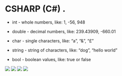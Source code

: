 # CSHARP (C#) .

- int - whole numbers, like: 1, -56, 948

- double - decimal numbers, like: 239.43909, -660.01

- char - single characters, like: “a”, “&”, “£”

- string - string of characters, like: “dog”, “hello world”

- bool - boolean values, like: true or false

![](https://content.codecademy.com/courses/learn-c-sharp/data-types-variables/C%23_DataTypes_v4-01.svg)
![](https://content.codecademy.com/courses/updated_images/Boolean%2Boperators%2Bdk_Updated_1-01.svg)
![](https://content.codecademy.com/courses/learn-c-sharp/arrays/C%23SyntaxDiagram_1_black.svg)
![](https://content.codecademy.com/courses/learn-c-sharp/classes-and-objects/Edited%20Classes%20Frame.svg)